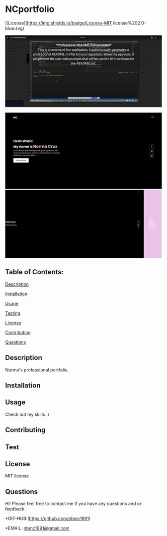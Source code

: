 # NCportfolio


  ![License](https://img.shields.io/badge/License-MIT license%202.0-blue.svg)

  [![Alt text for your video](https://github.com/nbmc1991/readmegenerator/blob/main/visual/Screenshot%202020-11-14%20115702.png)](https://youtu.be/uleqBb1IDMg)

  ![](https://github.com/nbmc1991/NCportfolio/blob/main/public/images/Screenshot%202020-11-18%20151909.png)
   ![](https://github.com/nbmc1991/NCportfolio/blob/main/public/images/Screenshot%202020-11-18%20152032.png)


## Table of Contents:


[Description](#description)


[Installation](#installation)

[Usage](#usage)


[Testing](#testing)


[License](#license)


[Contributing](#contributing)


[Questions](#questions)



## Description

Norma's professional portfolio.

## Installation
## Usage 

Check out my skills :)

## Contributing
## Test 
## License 

 MIT license


## Questions 
Hi! 
Please feel free to contact me if you have any questions and     or feedback.


*GIT-HUB:(https://github.com/nbmc1991)

*EMAIL :nbmc1991@gmail.com
